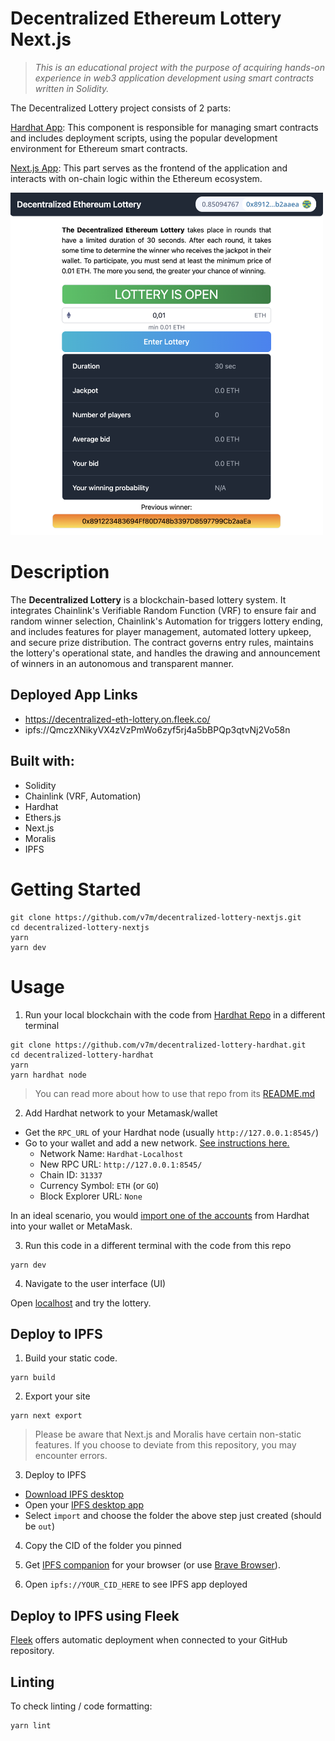 # Decentralized Ethereum Lottery Next.js

> *This is an educational project with the purpose of acquiring hands-on experience in web3 application development using smart contracts written in Solidity.*

The Decentralized Lottery project consists of 2 parts:

[Hardhat App](https://github.com/v7m/decentralized-lottery-hardhat): This component is responsible for managing smart contracts and includes deployment scripts, using the popular development environment for Ethereum smart contracts.

[Next.js App](https://github.com/v7m/decentralized-lottery-nextjs): This part serves as the frontend of the application and interacts with on-chain logic within the Ethereum ecosystem.

<img src="img/readme-app.png" alt="image" width="500" height="auto">

# Description

The **Decentralized Lottery** is a blockchain-based lottery system. It integrates Chainlink's Verifiable Random Function (VRF) to ensure fair and random winner selection, Chainlink's Automation for triggers lottery ending, and includes features for player management, automated lottery upkeep, and secure prize distribution. The contract governs entry rules, maintains the lottery's operational state, and handles the drawing and announcement of winners in an autonomous and transparent manner.

## Deployed App Links

- https://decentralized-eth-lottery.on.fleek.co/
- ipfs://QmczXNikyVX4zVzPmWo6zyf5rj4a5bBPQp3qtvNj2Vo58n

## Built with:
- Solidity
- Chainlink (VRF, Automation)
- Hardhat
- Ethers.js
- Next.js
- Moralis
- IPFS

# Getting Started

```
git clone https://github.com/v7m/decentralized-lottery-nextjs.git
cd decentralized-lottery-nextjs
yarn
yarn dev
```

# Usage

1. Run your local blockchain with the code from [Hardhat Repo](https://github.com/v7m/decentralized-lottery-hardhat) in a different terminal

```
git clone https://github.com/v7m/decentralized-lottery-hardhat.git
cd decentralized-lottery-hardhat
yarn
yarn hardhat node
```

> You can read more about how to use that repo from its [README.md](https://github.com/v7m/decentralized-lottery-hardhat/blob/main/README.md)


2. Add Hardhat network to your Metamask/wallet

- Get the `RPC_URL` of your Hardhat node (usually `http://127.0.0.1:8545/`)
- Go to your wallet and add a new network. [See instructions here.](https://metamask.zendesk.com/hc/en-us/articles/360043227612-How-to-add-a-custom-network-RPC)
  - Network Name: `Hardhat-Localhost`
  - New RPC URL: `http://127.0.0.1:8545/`
  - Chain ID: `31337`
  - Currency Symbol: `ETH` (or `GO`)
  - Block Explorer URL: `None`

In an ideal scenario, you would [import one of the accounts](https://metamask.zendesk.com/hc/en-us/articles/360015489331-How-to-import-an-Account) from Hardhat into your wallet or MetaMask.

3. Run this code in a different terminal with the code from this repo

```
yarn dev
```

4. Navigate to the user interface (UI)

Open [localhost](http://localhost:3000) and try the lottery.

## Deploy to IPFS

1. Build your static code.

```
yarn build
```

2. Export your site

```
yarn next export
```

> Please be aware that Next.js and Moralis have certain non-static features. If you choose to deviate from this repository, you may encounter errors.

3. Deploy to IPFS

- [Download IPFS desktop](https://ipfs.io/#install)
- Open your [IPFS desktop app](https://ipfs.io/)
- Select `import` and choose the folder the above step just created (should be `out`)

4. Copy the CID of the folder you pinned

5. Get [IPFS companion](https://chrome.google.com/webstore/detail/ipfs-companion/nibjojkomfdiaoajekhjakgkdhaomnch?hl=en) for your browser (or use [Brave Browser](https://brave.com/)).

6. Open `ipfs://YOUR_CID_HERE` to see IPFS app deployed


## Deploy to IPFS using Fleek

[Fleek](https://fleek.co/) offers automatic deployment when connected to your GitHub repository.


## Linting

To check linting / code formatting:
```
yarn lint
```
